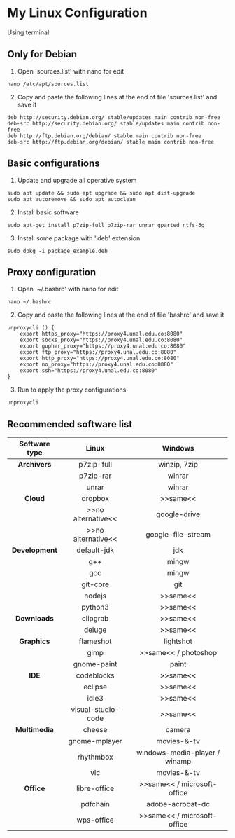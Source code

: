 # My Linux Configuration
Using terminal

## Only for Debian
1. Open 'sources.list' with nano for edit
```
nano /etc/apt/sources.list
````
2. Copy and paste the following lines at the end of file 'sources.list' and save it
```
deb http://security.debian.org/ stable/updates main contrib non-free
deb-src http://security.debian.org/ stable/updates main contrib non-free
deb http://ftp.debian.org/debian/ stable main contrib non-free
deb-src http://ftp.debian.org/debian/ stable main contrib non-free
```
## Basic configurations
1. Update and upgrade all operative system
```
sudo apt update && sudo apt upgrade && sudo apt dist-upgrade
sudo apt autoremove && sudo apt autoclean
```

2. Install basic software 
```
sudo apt-get install p7zip-full p7zip-rar unrar gparted ntfs-3g
```

3. Install some package with '.deb' extension
```
sudo dpkg -i package_example.deb
```

## Proxy configuration
1. Open '~/.bashrc' with nano for edit
```
nano ~/.bashrc 
```

2. Copy and paste the following lines at the end of file 'bashrc' and save it
```
unproxycli () {
    export https_proxy="https://proxy4.unal.edu.co:8080"
    export socks_proxy="https://proxy4.unal.edu.co:8080"
    export gopher_proxy="https://proxy4.unal.edu.co:8080"
    export ftp_proxy="https://proxy4.unal.edu.co:8080"
    export http_proxy="https://proxy4.unal.edu.co:8080"
    export no_proxy="https://proxy4.unal.edu.co:8080"
    export ssh="https://proxy4.unal.edu.co:8080"
}
```
3. Run to apply the proxy configurations
```
unproxycli
```

## Recommended software list

| Software type     | Linux                | Windows                         |
| :---------------: | :------------------: | :-----------------------------: |
| **Archivers**     | p7zip-full           | winzip, 7zip                    |
|                   | p7zip-rar            | winrar                          |
|                   | unrar                | winrar                          |
| **Cloud**         | dropbox              | >>same<<                        |
|                   | >>no alternative<<   | google-drive                    |
|                   | >>no alternative<<   | google-file-stream              |
| **Development**   | default-jdk          | jdk                             |
|                   | g++                  | mingw                           | 
|                   | gcc                  | mingw                           |
|                   | git-core             | git                             | 
|                   | nodejs               | >>same<<                        |
|                   | python3              | >>same<<                        |
| **Downloads**     | clipgrab             | >>same<<                        |
|                   | deluge               | >>same<<                        |
| **Graphics**      | flameshot            | lightshot                       |
|                   | gimp                 | >>same<< / photoshop            |
|                   | gnome-paint          | paint                           |
| **IDE**           | codeblocks           | >>same<<                        |
|                   | eclipse              | >>same<<                        |
|                   | idle3                | >>same<<                        |
|                   | visual-studio-code   | >>same<<                        |
| **Multimedia**    | cheese               | camera                          |
|                   | gnome-mplayer        | movies-&-tv                     |
|                   | rhythmbox            | windows-media-player / winamp   |
|                   | vlc                  | movies-&-tv                     |
| **Office**        | libre-office         | >>same<< / microsoft-office     |
|                   | pdfchain             | adobe-acrobat-dc                |
|                   | wps-office           | >>same<< / microsoft-office     |

